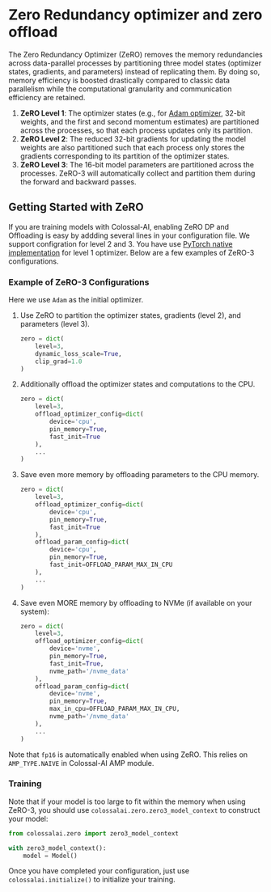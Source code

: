 # Zero Redundancy optimizer and zero offload

The Zero Redundancy Optimizer (ZeRO) removes the memory redundancies across data-parallel processes by partitioning three 
model states (optimizer states, gradients, and parameters) instead of replicating them. 
By doing so, memory efficiency is boosted drastically compared to classic data parallelism while the computational granularity 
and communication efficiency are retained.

1. **ZeRO Level 1**: The optimizer states (e.g., for [Adam optimizer](https://arxiv.org/abs/1412.6980), 32-bit weights, and the 
first and second momentum estimates) are partitioned across the processes, so that each process updates only its partition.
2. **ZeRO Level 2**: The reduced 32-bit gradients for updating the model weights are also partitioned such that each process 
only stores the gradients corresponding to its partition of the optimizer states.
3. **ZeRO Level 3**: The 16-bit model parameters are partitioned across the processes. ZeRO-3 will automatically collect and 
partition them during the forward and backward passes.

## Getting Started with ZeRO

If you are training models with Colossal-AI, enabling ZeRO DP and Offloading is easy by addding several lines in your configuration file. We support configration for level 2 and 3. You have use [PyTorch native implementation](https://pytorch.org/tutorials/recipes/zero_redundancy_optimizer.html) for level 1 optimizer.
Below are a few examples of ZeRO-3 configurations.

### Example of ZeRO-3 Configurations

Here we use `Adam` as the initial optimizer.

1. Use ZeRO to partition the optimizer states, gradients (level 2), and parameters (level 3).
    ```python
    zero = dict(
        level=3,
        dynamic_loss_scale=True,
        clip_grad=1.0
    )
    ```

2. Additionally offload the optimizer states and computations to the CPU.
    ```python
    zero = dict(
        level=3,
        offload_optimizer_config=dict(
            device='cpu',
            pin_memory=True,
            fast_init=True
        ),
        ...
    )
    ```
3. Save even more memory by offloading parameters to the CPU memory.
    ```python
    zero = dict(
        level=3,
        offload_optimizer_config=dict(
            device='cpu',
            pin_memory=True,
            fast_init=True
        ),
        offload_param_config=dict(
            device='cpu',
            pin_memory=True,
            fast_init=OFFLOAD_PARAM_MAX_IN_CPU
        ),
        ...
    )
    ```
4. Save even MORE memory by offloading to NVMe (if available on your system):
    ```python
    zero = dict(
        level=3,
        offload_optimizer_config=dict(
            device='nvme',
            pin_memory=True,
            fast_init=True,
            nvme_path='/nvme_data'
        ),
        offload_param_config=dict(
            device='nvme',
            pin_memory=True,
            max_in_cpu=OFFLOAD_PARAM_MAX_IN_CPU,
            nvme_path='/nvme_data'
        ),
        ...
    )
    ```

Note that `fp16` is automatically enabled when using ZeRO. This relies on `AMP_TYPE.NAIVE` in Colossal-AI AMP module.

### Training

Note that if your model is too large to fit within the memory when using ZeRO-3, you should use `colossalai.zero.zero3_model_context` to construct your model:

```python
from colossalai.zero import zero3_model_context

with zero3_model_context():
    model = Model()
```

Once you have completed your configuration, just use `colossalai.initialize()` to initialize your training.
